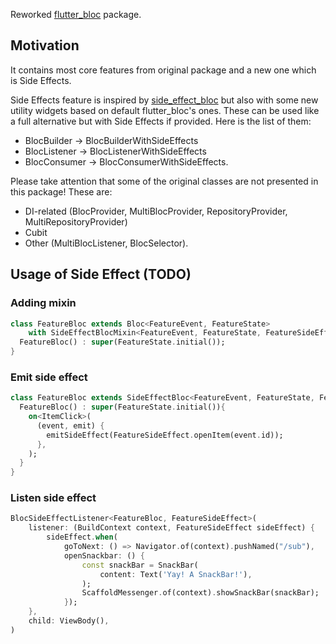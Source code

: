 Reworked [flutter_bloc](https://pub.dev/packages/flutter_bloc) package.

## Motivation

It contains most core features from original package and a new one which is Side Effects.

Side Effects feature is inspired by [side_effect_bloc](https://pub.dev/packages/side_effect_bloc)
but also with some new utility widgets based on default flutter_bloc's ones. These can be used
like a full alternative but with Side Effects if provided. Here is the list of them: 
- BlocBuilder → BlocBuilderWithSideEffects 
- BlocListener → BlocListenerWithSideEffects 
- BlocConsumer → BlocConsumerWithSideEffects.

Please take attention that some of the original classes are not presented in this package!
These are:
- DI-related (BlocProvider, MultiBlocProvider, RepositoryProvider, MultiRepositoryProvider)
- Cubit
- Other (MultiBlocListener, BlocSelector).

## Usage of Side Effect (TODO)

### Adding mixin

```dart
class FeatureBloc extends Bloc<FeatureEvent, FeatureState>
    with SideEffectBlocMixin<FeatureEvent, FeatureState, FeatureSideEffect> {
  FeatureBloc() : super(FeatureState.initial());
}
```

### Emit side effect

```dart
class FeatureBloc extends SideEffectBloc<FeatureEvent, FeatureState, FeatureSideEffect>{
  FeatureBloc() : super(FeatureState.initial()){        
    on<ItemClick>(
      (event, emit) {
        emitSideEffect(FeatureSideEffect.openItem(event.id));
      },
    );
  }
}
```

### Listen side effect

```dart
BlocSideEffectListener<FeatureBloc, FeatureSideEffect>(
    listener: (BuildContext context, FeatureSideEffect sideEffect) {
        sideEffect.when(
            goToNext: () => Navigator.of(context).pushNamed("/sub"),
            openSnackbar: () {
                const snackBar = SnackBar(
                    content: Text('Yay! A SnackBar!'),
                );
                ScaffoldMessenger.of(context).showSnackBar(snackBar);
            });
    },
    child: ViewBody(),
)
```
